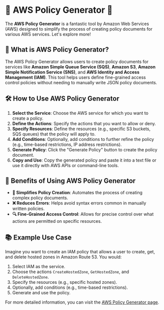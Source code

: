 # 🌟 AWS Policy Generator 🌟

The **AWS Policy Generator** is a fantastic tool by Amazon Web Services (AWS) designed to simplify the process of creating policy documents for various AWS services. Let's explore more!

## 🔧 What is AWS Policy Generator?

The AWS Policy Generator allows users to create policy documents for services like **Amazon Simple Queue Service (SQS)**, **Amazon S3**, **Amazon Simple Notification Service (SNS)**, and **AWS Identity and Access Management (IAM)**. This tool helps users define fine-grained access control policies without needing to manually write JSON policy documents.

## 🛠️ How to Use AWS Policy Generator

1. **Select the Service**: Choose the AWS service for which you want to create a policy.
2. **Define the Actions**: Specify the actions that you want to allow or deny.
3. **Specify Resources**: Define the resources (e.g., specific S3 buckets, SQS queues) that the policy will apply to.
4. **Add Conditions**: Optionally, add conditions to further refine the policy (e.g., time-based restrictions, IP address restrictions).
5. **Generate Policy**: Click the "Generate Policy" button to create the policy document.
6. **Copy and Use**: Copy the generated policy and paste it into a text file or use it directly with AWS APIs or command-line tools.

## 🌟 Benefits of Using AWS Policy Generator

- **🔄 Simplifies Policy Creation**: Automates the process of creating complex policy documents.
- **❌ Reduces Errors**: Helps avoid syntax errors common in manually written policies.
- **🔍 Fine-Grained Access Control**: Allows for precise control over what actions are permitted on specific resources.

## 📚 Example Use Case

Imagine you want to create an IAM policy that allows a user to create, get, and delete hosted zones in Amazon Route 53. You would:

1. Select IAM as the service.
2. Choose the actions `CreateHostedZone`, `GetHostedZone`, and `DeleteHostedZone`.
3. Specify the resources (e.g., specific hosted zones).
4. Optionally, add conditions (e.g., time-based restrictions).
5. Generate and use the policy.

For more detailed information, you can visit the [AWS Policy Generator page](https://aws.amazon.com/blogs/aws/aws-policy-generator/).
